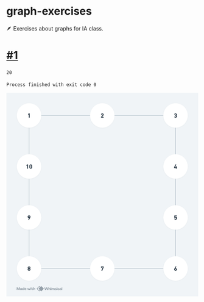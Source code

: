 # graph-exercises
🪶 Exercises about graphs for IA class.

# [#1](src/_1.py)

```
20

Process finished with exit code 0
```

![teoria_dos_grafos.png](.github/teoria_dos_grafos.png)
